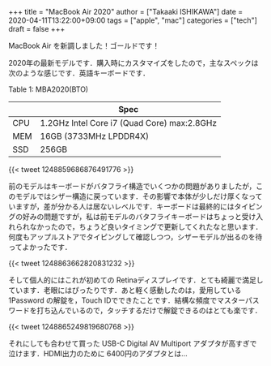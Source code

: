 +++
title = "MacBook Air 2020"
author = ["Takaaki ISHIKAWA"]
date = 2020-04-11T13:22:00+09:00
tags = ["apple", "mac"]
categories = ["tech"]
draft = false
+++

MacBook Air を新調しました！ゴールドです！

2020年の最新モデルです．購入時にカスタマイズをしたので，主なスペックは次のような感じです．英語キーボードです．

<div class="table-caption">
  <span class="table-number">Table 1</span>:
  MBA2020(BTO)
</div>

|     | Spec                                        |
|-----|---------------------------------------------|
| CPU | 1.2GHz Intel Core i7 (Quad Core) max:2.8GHz |
| MEM | 16GB (3733MHz LPDDR4X)                      |
| SSD | 256GB                                       |

{{< tweet 1248859686876491776 >}}

前のモデルはキーボードがバタフライ構造でいくつかの問題がありましたが，このモデルではシザー構造に戻っています．その影響で本体が少しだけ厚くなっていますが，差が分かる人は居ないレベルです．キーボードは最終的にはタイピングの好みの問題ですが，私は前モデルのバタフライキーボードはちょっと受け入れられなかったので，ちょうど良いタイミングで更新してくれたなと思います．何度もアップルストアでタイピングして確認しつつ，シザーモデルが出るのを待ってよかったです．

{{< tweet 1248863662820831232 >}}

そして個人的にはこれが初めての Retinaディスプレイです．とても綺麗で満足しています．老眼にはぴったりです．あと軽く感動したのは，愛用している 1Password の解錠を，Touch IDでできたことです．結構な頻度でマスターパスワードを打ち込んでいるので，タッチするだけで解錠できるのはとても楽です．

{{< tweet 1248865249819680768 >}}

それにしても合わせて買った USB-C Digital AV Multiport アダプタが高すぎで泣けます．HDMI出力のために 6400円のアダプタとは...
